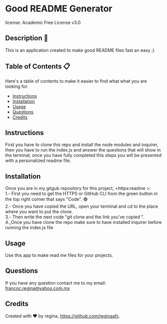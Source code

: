 
# Good README Generator
license: Academic Free License v3.0


## Description 📝

This is an application created to make good README files fast an easy ;)

## Table of Contents 📋
Here's a table of contents to make it easier to find what what you are looking for.
- [Instructions](#instructions) 
- [Installation](#installation) 
- [Usage](#usage) 
- [Questions](#questions)
- [Credits](#credits)

## Instructions 
First you have to clone this repo and install the node modules and inquirer, then you have to run the index.js and answer the questions that will show in the terminal, once you have fully completed this steps you will be presented with a personalized readme file.

## Installation 
Once you are in my gitgub repository for this project, <https:readme >: 
<br>
1.- First you need to get the HTTPS or GitHub CLI from the green button in the top right corner that says "Code". 🟢
<br>
2.- Once you have copied the URL, open your terminal and cd to the place where you want to put the clone. 
<br>
3.- Then write the next code "git clone and the link you've copied ".
<br>
4._Once you have clone the repo make sure to have installed inquirer before running the index.js file

## Usage
Use this app to make read me files for your projects.

## Questions
If you have any question contact me to my email: francoc.regina@yahoo.com.mx

## Credits
Created with ♥️ by regina, <https://github.com/reginaafc>.
  
